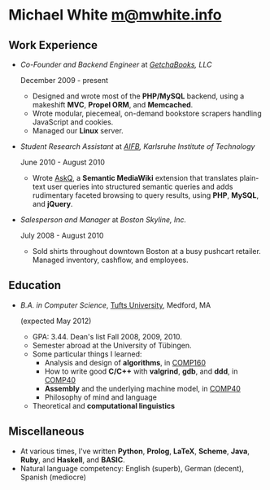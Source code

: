 Michael White <m@mwhite.info>
=============================

Work Experience
---------------

*   *Co-Founder and Backend Engineer* at *[GetchaBooks][], LLC*

    December 2009 - present
    
    -   Designed and wrote most of the **PHP/MySQL** backend, using a makeshift **MVC**, **Propel ORM**,
        and **Memcached**.
    -   Wrote modular, piecemeal, on-demand bookstore scrapers handling JavaScript and cookies.
    -   Managed our **Linux** server.

*   *Student Research Assistant* at *[AIFB][], Karlsruhe Institute of Technology*

    June 2010 - August 2010
    
    -   Wrote [AskQ][], a **Semantic MediaWiki** extension that translates plain-text user queries 
        into structured semantic queries and adds rudimentary faceted browsing to query results,
        using **PHP**, **MySQL**, and **jQuery**.

*   *Salesperson and Manager* at *Boston Skyline, Inc.*

    July 2008 - August 2010
    
    -   Sold shirts throughout downtown Boston at a busy pushcart retailer.  Managed inventory,
        cashflow, and employees.

Education
---------

*   *B.A. in Computer Science*, [Tufts University][], Medford, MA

    (expected May 2012)

    -   GPA: 3.44.  Dean's list Fall 2008, 2009, 2010.
    -   Semester abroad at the University of Tübingen.
    -   Some particular things I learned:
        -   Analysis and design of **algorithms**, in [COMP160][]
        -   How to write good **C/C++** with **valgrind**, **gdb**, and **ddd**, in [COMP40][]
        -   **Assembly** and the underlying machine model, in [COMP40][] 
        -   Philosophy of mind and language
    -   Theoretical and **computational linguistics**

Miscellaneous
-------------

*   At various times, I've written **Python**, **Prolog**, **LaTeX**, **Scheme**,
    **Java**, **Ruby**, and **Haskell**, and **BASIC**.
*   Natural language competency: English (superb), German (decent), Spanish (mediocre)
    
 [Getchabooks]: http://getchabooks.com
 [AIFB]: http://www.aifb.kit.edu
 [AskQ]: http://www.mediawiki.org/wiki/Extension:AskQ
 [Tufts University]: http://www.cs.tufts.edu
 [COMP160]: http://www.cs.tufts.edu/courses/description/fall2009/COMP/160-01
 [COMP40]: http://www.cs.tufts.edu/courses/description/fall2010/COMP/40-01
